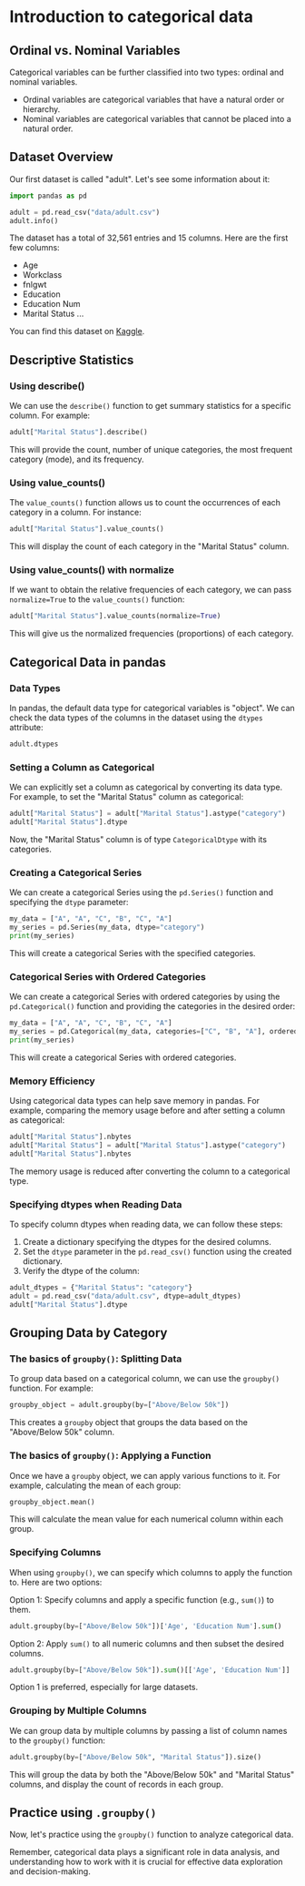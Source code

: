 # Introduction to categorical data

## Ordinal vs. Nominal Variables
Categorical variables can be further classified into two types: ordinal and nominal variables.
- Ordinal variables are categorical variables that have a natural order or hierarchy.
- Nominal variables are categorical variables that cannot be placed into a natural order.

## Dataset Overview
Our first dataset is called "adult". Let's see some information about it:

```python
import pandas as pd

adult = pd.read_csv("data/adult.csv")
adult.info()
```

The dataset has a total of 32,561 entries and 15 columns. Here are the first few columns:
- Age
- Workclass
- fnlgwt
- Education
- Education Num
- Marital Status
...

You can find this dataset on [Kaggle](https://www.kaggle.com/uciml/adult-census-income).

## Descriptive Statistics

### Using describe()
We can use the `describe()` function to get summary statistics for a specific column. For example:

```python
adult["Marital Status"].describe()
```

This will provide the count, number of unique categories, the most frequent category (mode), and its frequency.

### Using value_counts()
The `value_counts()` function allows us to count the occurrences of each category in a column. For instance:

```python
adult["Marital Status"].value_counts()
```

This will display the count of each category in the "Marital Status" column.

### Using value_counts() with normalize
If we want to obtain the relative frequencies of each category, we can pass `normalize=True` to the `value_counts()` function:

```python
adult["Marital Status"].value_counts(normalize=True)
```

This will give us the normalized frequencies (proportions) of each category.

## Categorical Data in pandas

### Data Types
In pandas, the default data type for categorical variables is "object". We can check the data types of the columns in the dataset using the `dtypes` attribute:

```python
adult.dtypes
```

### Setting a Column as Categorical
We can explicitly set a column as categorical by converting its data type. For example, to set the "Marital Status" column as categorical:

```python
adult["Marital Status"] = adult["Marital Status"].astype("category")
adult["Marital Status"].dtype
```

Now, the "Marital Status" column is of type `CategoricalDtype` with its categories.

### Creating a Categorical Series
We can create a categorical Series using the `pd.Series()` function and specifying the `dtype` parameter:

```python
my_data = ["A", "A", "C", "B", "C", "A"]
my_series = pd.Series(my_data, dtype="category")
print(my_series)
```

This will create a categorical Series with the specified categories.

### Categorical Series with Ordered Categories
We can create a categorical Series with ordered categories by using the `pd.Categorical()` function and providing the categories in the desired order:

```python
my_data = ["A", "A", "C", "B", "C", "A"]
my_series = pd.Categorical(my_data, categories=["C", "B", "A"], ordered=True)
print(my_series)
```

This will create a categorical Series with ordered categories.

### Memory Efficiency
Using categorical data types can help save memory in pandas. For example, comparing the memory usage before and after setting a column as categorical:

```python
adult["Marital Status"].nbytes
adult["Marital Status"] = adult["Marital Status"].astype("category")
adult["Marital Status"].nbytes
```

The memory usage is reduced after converting the column to a categorical type.

### Specifying dtypes when Reading Data
To specify column dtypes when reading data, we can follow these steps:
1. Create a dictionary specifying the dtypes for the desired columns.
2. Set the `dtype` parameter in the `pd.read_csv()` function using the created dictionary.
3. Verify the dtype of the column:

```python
adult_dtypes = {"Marital Status": "category"}
adult = pd.read_csv("data/adult.csv", dtype=adult_dtypes)
adult["Marital Status"].dtype
```

## Grouping Data by Category

### The basics of `groupby()`: Splitting Data
To group data based on a categorical column, we can use the `groupby()` function. For example:

```python
groupby_object = adult.groupby(by=["Above/Below 50k"])
```

This creates a `groupby` object that groups the data based on the "Above/Below 50k" column.

### The basics of `groupby()`: Applying a Function
Once we have a `groupby` object, we can apply various functions to it. For example, calculating the mean of each group:

```python
groupby_object.mean()
```

This will calculate the mean value for each numerical column within each group.

### Specifying Columns
When using `groupby()`, we can specify which columns to apply the function to. Here are two options:

Option 1: Specify columns and apply a specific function (e.g., `sum()`) to them.
```python
adult.groupby(by=["Above/Below 50k"])['Age', 'Education Num'].sum()
```

Option 2: Apply `sum()` to all numeric columns and then subset the desired columns.
```python
adult.groupby(by=["Above/Below 50k"]).sum()[['Age', 'Education Num']]
```

Option 1 is preferred, especially for large datasets.

### Grouping by Multiple Columns
We can group data by multiple columns by passing a list of column names to the `groupby()` function:

```python
adult.groupby(by=["Above/Below 50k", "Marital Status"]).size()
```

This will group the data by both the "Above/Below 50k" and "Marital Status" columns, and display the count of records in each group.

## Practice using `.groupby()`
Now, let's practice using the `groupby()` function to analyze categorical data.

Remember, categorical data plays a significant role in data analysis, and understanding how to work with it is crucial for effective data exploration and decision-making.


